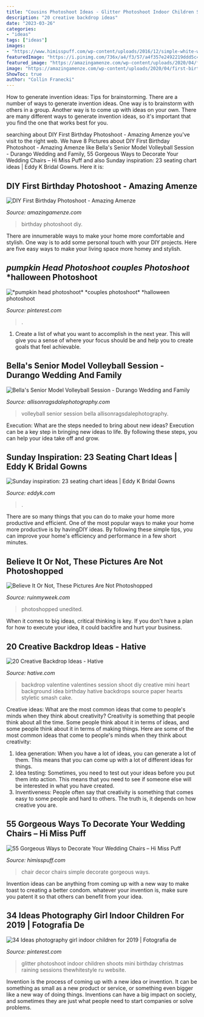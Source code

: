```yaml
---
title: "Cousins Photoshoot Ideas - Glitter Photoshoot Indoor Children Shoots Mini Birthday Christmas Raining Sessions Thewhitestyle Ru Website"
description: "20 creative backdrop ideas"
date: "2023-03-26"
categories:
- "ideas"
tags: ["ideas"]
images:
- "https://www.himisspuff.com/wp-content/uploads/2016/12/simple-white-wedding-chair-decor.jpg"
featuredImage: "https://i.pinimg.com/736x/a4/f3/57/a4f357e2492219ddd5c425614d4f641d.jpg"
featured_image: "https://amazingamenze.com/wp-content/uploads/2020/04/first-birthday-photoshoot.jpg"
image: "https://amazingamenze.com/wp-content/uploads/2020/04/first-birthday-photoshoot.jpg"
ShowToc: true
author: "Collin Franecki"
---
```



How to generate invention ideas: Tips for brainstorming.
There are a number of ways to generate invention ideas. One way is to brainstorm with others in a group. Another way is to come up with ideas on your own. There are many different ways to generate invention ideas, so it's important that you find the one that works best for you.

	

		
searching about DIY First Birthday Photoshoot - Amazing Amenze you've visit to the right web. We have 8 Pictures about DIY First Birthday Photoshoot - Amazing Amenze like Bella&#039;s Senior Model Volleyball Session - Durango Wedding and Family, 55 Gorgeous Ways to Decorate Your Wedding Chairs – Hi Miss Puff and also Sunday inspiration: 23 seating chart ideas | Eddy K Bridal Gowns. Here it is:
		
    
## DIY First Birthday Photoshoot - Amazing Amenze

<img loading=lazy src="https://amazingamenze.com/wp-content/uploads/2020/04/first-birthday-photoshoot.jpg" onerror="this.onerror=null;this.src='https://tse2.mm.bing.net/th?id=OIP.xyLv9TCyDPpSGv36BGNauAHaJ4&amp;pid=15.1';" alt="DIY First Birthday Photoshoot - Amazing Amenze">

_Source: amazingamenze.com_

>birthday photoshoot diy. 

	

There are innumerable ways to make your home more comfortable and stylish. One way is to add some personal touch with your DIY projects. Here are five easy ways to make your living space more homey and stylish.

    
## *pumpkin Head Photoshoot* *couples Photoshoot* *halloween Photoshoot

<img loading=lazy src="https://i.pinimg.com/736x/f2/0f/00/f20f00f7086d664993ac7a25771903e8.jpg" onerror="this.onerror=null;this.src='https://tse2.mm.bing.net/th?id=OIP.mGRs9j1IYAW26c-odUBGSwHaNL&amp;pid=15.1';" alt="*pumpkin head photoshoot* *couples photoshoot* *halloween photoshoot">

_Source: pinterest.com_

>. 

	

1. Create a list of what you want to accomplish in the next year. This will give you a sense of where your focus should be and help you to create goals that feel achievable.

    
## Bella&#039;s Senior Model Volleyball Session - Durango Wedding And Family

<img loading=lazy src="https://allisonragsdalephotography.com/wp-content/uploads/2013/08/allisonragsdalephotography-1759.jpg" onerror="this.onerror=null;this.src='https://tse4.mm.bing.net/th?id=OIP.HQY2vTu_dwGPEz9flUPQyQHaE7&amp;pid=15.1';" alt="Bella&#039;s Senior Model Volleyball Session - Durango Wedding and Family">

_Source: allisonragsdalephotography.com_

>volleyball senior session bella allisonragsdalephotography. 

	

Execution: What are the steps needed to bring about new ideas?
Execution can be a key step in bringing new ideas to life. By following these steps, you can help your idea take off and grow.

    
## Sunday Inspiration: 23 Seating Chart Ideas | Eddy K Bridal Gowns

<img loading=lazy src="https://eddyk.com/wp-content/uploads/2016/10/sunday-inspiration-seating-chart-20.jpg" onerror="this.onerror=null;this.src='https://tse4.mm.bing.net/th?id=OIP.QLhXIRQXbVatuCQpwaCHDAHaLG&amp;pid=15.1';" alt="Sunday inspiration: 23 seating chart ideas | Eddy K Bridal Gowns">

_Source: eddyk.com_

>. 

	

There are so many things that you can do to make your home more productive and efficient. One of the most popular ways to make your home more productive is by havingDIY ideas. By following these simple tips, you can improve your home's efficiency and performance in a few short minutes.

    
## Believe It Or Not, These Pictures Are Not Photoshopped

<img loading=lazy src="https://ruinmyweek.com/wp-content/uploads/2016/06/funny-photos-of-not-photoshopped-no-photoshop-unedited-partner-lifting.jpg" onerror="this.onerror=null;this.src='https://tse1.mm.bing.net/th?id=OIP.v81VLE3yVW5Hb78hJVkVugHaLH&amp;pid=15.1';" alt="Believe It Or Not, These Pictures Are Not Photoshopped">

_Source: ruinmyweek.com_

>photoshopped unedited. 

	

When it comes to big ideas, critical thinking is key. If you don't have a plan for how to execute your idea, it could backfire and hurt your business.

    
## 20 Creative Backdrop Ideas - Hative

<img loading=lazy src="https://hative.com/wp-content/uploads/2014/12/backdrop-ideas/10-creative-backdrop-ideas.jpg" onerror="this.onerror=null;this.src='https://tse3.mm.bing.net/th?id=OIP.uNUmSlDfdLBlWMhahRNitgHaLH&amp;pid=15.1';" alt="20 Creative Backdrop Ideas - Hative">

_Source: hative.com_

>backdrop valentine valentines session shoot diy creative mini heart background idea birthday hative backdrops source paper hearts styletic smash cake. 

	

Creative ideas: What are the most common ideas that come to people's minds when they think about creativity?
Creativity is something that people think about all the time. Some people think about it in terms of ideas, and some people think about it in terms of making things. Here are some of the most common ideas that come to people's minds when they think about creativity: 
1. Idea generation: When you have a lot of ideas, you can generate a lot of them. This means that you can come up with a lot of different ideas for things. 
2. Idea testing: Sometimes, you need to test out your ideas before you put them into action. This means that you need to see if someone else will be interested in what you have created. 
3. Inventiveness: People often say that creativity is something that comes easy to some people and hard to others. The truth is, it depends on how creative you are.

    
## 55 Gorgeous Ways To Decorate Your Wedding Chairs – Hi Miss Puff

<img loading=lazy src="https://www.himisspuff.com/wp-content/uploads/2016/12/simple-white-wedding-chair-decor.jpg" onerror="this.onerror=null;this.src='https://tse2.mm.bing.net/th?id=OIP.9feN-ocjCoc67Qi_lbKoAAHaJ4&amp;pid=15.1';" alt="55 Gorgeous Ways to Decorate Your Wedding Chairs – Hi Miss Puff">

_Source: himisspuff.com_

>chair decor chairs simple decorate gorgeous ways. 

	

Invention ideas can be anything from coming up with a new way to make toast to creating a better condom. whatever your invention is, make sure you patent it so that others can benefit from your idea.

    
## 34 Ideas Photography Girl Indoor Children For 2019 | Fotografia De

<img loading=lazy src="https://i.pinimg.com/736x/a4/f3/57/a4f357e2492219ddd5c425614d4f641d.jpg" onerror="this.onerror=null;this.src='https://tse1.mm.bing.net/th?id=OIP.36edQkmOIOlBA4xocf56pQAAAA&amp;pid=15.1';" alt="34 Ideas photography girl indoor children for 2019 | Fotografia de">

_Source: pinterest.com_

>glitter photoshoot indoor children shoots mini birthday christmas raining sessions thewhitestyle ru website. 

	

Invention is the process of coming up with a new idea or invention. It can be something as small as a new product or service, or something even bigger like a new way of doing things. Inventions can have a big impact on society, and sometimes they are just what people need to start companies or solve problems.

